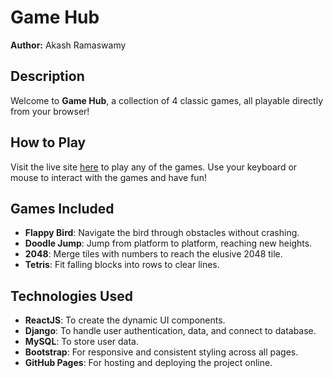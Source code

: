 # Game Hub

**Author:** Akash Ramaswamy

## Description

Welcome to **Game Hub**, a collection of 4 classic games, all playable directly from your browser! 

## How to Play

Visit the live site [here](https://your-github-username.github.io/game-hub) to play any of the games. Use your keyboard or mouse to interact with the games and have fun!

## Games Included

- **Flappy Bird**: Navigate the bird through obstacles without crashing.
- **Doodle Jump**: Jump from platform to platform, reaching new heights.
- **2048**: Merge tiles with numbers to reach the elusive 2048 tile.
- **Tetris**: Fit falling blocks into rows to clear lines.

## Technologies Used

- **ReactJS**: To create the dynamic UI components.
- **Django**: To handle user authentication, data, and connect to database.
- **MySQL**: To store user data.
- **Bootstrap**: For responsive and consistent styling across all pages.
- **GitHub Pages**: For hosting and deploying the project online.
